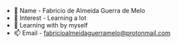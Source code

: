 - 👋 Name -  Fabricio de Almeida Guerra de Melo
- 👀 Interest - Learning a lot
- 🌱 Learning with by myself
- 📫 Email - fabricioalmeidaguerramelo@protonmail.com
